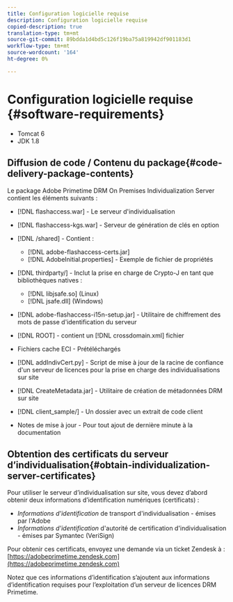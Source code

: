 ```yaml
---
title: Configuration logicielle requise
description: Configuration logicielle requise
copied-description: true
translation-type: tm+mt
source-git-commit: 89bdda1d4bd5c126f19ba75a819942df901183d1
workflow-type: tm+mt
source-wordcount: '164'
ht-degree: 0%

---
```



# Configuration logicielle requise {#software-requirements}

* Tomcat 6
* JDK 1.8

## Diffusion de code / Contenu du package{#code-delivery-package-contents}

Le package Adobe Primetime DRM On Premises Individualization Server contient les éléments suivants :

* [!DNL flashaccess.war] - Le serveur d&#39;individualisation
* [!DNL flashaccess-kgs.war] - Serveur de génération de clés en option
* [!DNL /shared] - Contient :

   * [!DNL adobe-flashaccess-certs.jar]
   * [!DNL AdobeInitial.properties] - Exemple de fichier de propriétés

* [!DNL thirdparty/] - Inclut la prise en charge de Crypto-J en tant que bibliothèques natives :

   * [!DNL libjsafe.so] (Linux)
   * [!DNL jsafe.dll] (Windows)

* [!DNL adobe-flashaccess-i15n-setup.jar] - Utilitaire de chiffrement des mots de passe d&#39;identification du serveur
* [!DNL ROOT] - contient un  [!DNL crossdomain.xml] fichier

* Fichiers cache ECI - Prétéléchargés
* [!DNL addIndivCert.py] - Script de mise à jour de la racine de confiance d&#39;un serveur de licences pour la prise en charge des individualisations sur site
* [!DNL CreateMetadata.jar] - Utilitaire de création de métadonnées DRM sur site
* [!DNL client_sample/] - Un dossier avec un extrait de code client
* Notes de mise à jour - Pour tout ajout de dernière minute à la documentation

## Obtention des certificats du serveur d’individualisation{#obtain-individualization-server-certificates}

Pour utiliser le serveur d’individualisation sur site, vous devez d’abord obtenir deux informations d’identification numériques (certificats) :

* *Informations d&#39;identification*  de transport d&#39;individualisation - émises par l&#39;Adobe
* *Informations d&#39;identification*  d&#39;autorité de certification d&#39;individualisation - émises par Symantec (VeriSign)

Pour obtenir ces certificats, envoyez une demande via un ticket Zendesk à : [https://adobeprimetime.zendesk.com](https://adobeprimetime.zendesk.com)

Notez que ces informations d’identification s’ajoutent aux informations d’identification requises pour l’exploitation d’un serveur de licences DRM Primetime.